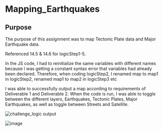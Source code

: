 # Mapping_Earthquakes

## Purpose
The purpose of this assignment was to map Tectonic Plate data and Major Earthquake data. 

Referenced 14.5 & 14.6 for logicStep1-5. 

In the JS code, I had to reinitialize the same variables with different names because I was getting a constant syntax error that variables had already been declared. 
Therefore, when coding logicStep2, I renamed map to map1 in logicStep2, renamed map1 to map2 in logicStep3 etc 

I was able to successfully output a map according to requirements of Deliverable 1 and Deliverable 2. When the code is run, I was able to toggle between the different layers, Earthquakes, Tectonic Plates, Major Earthquakes, as well as toggle between Streets and Satellite. 

![challenge_logic output](https://user-images.githubusercontent.com/116187123/222044829-b6f54116-af93-4e1b-8b68-e8e2c3323585.png)

![image](https://user-images.githubusercontent.com/116187123/222045093-72804157-2e73-4709-928f-20ae41cb29bd.png)
